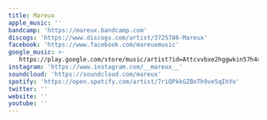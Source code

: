 ```yaml
---
title: Mareux
apple_music: ''
bandcamp: 'https://mareux.bandcamp.com'
discogs: 'https://www.discogs.com/artist/3725786-Mareux'
facebook: 'https://www.facebook.com/mareuxmusic'
google_music: >-
   https://play.google.com/store/music/artist?id=Attcvvbxe2hggwkin57h44mxq6u
instagram: 'https://www.instagram.com/__mareux__'
soundcloud: 'https://soundcloud.com/mareux'
spotify: 'https://open.spotify.com/artist/7riQPkkGZBnTh9ve5qIhYo'
twitter: ''
website: ''
youtube: ''
---
```

